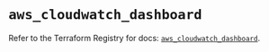 # `aws_cloudwatch_dashboard`

Refer to the Terraform Registry for docs: [`aws_cloudwatch_dashboard`](https://registry.terraform.io/providers/hashicorp/aws/5.68.0/docs/resources/cloudwatch_dashboard).

